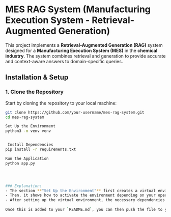 # MES RAG System (Manufacturing Execution System - Retrieval-Augmented Generation)

This project implements a **Retrieval-Augmented Generation (RAG)** system designed for a **Manufacturing Execution System (MES)** in the **chemical industry**. The system combines retrieval and generation to provide accurate and context-aware answers to domain-specific queries.

## **Installation & Setup**

### 1. **Clone the Repository**
Start by cloning the repository to your local machine:

```bash
git clone https://github.com/your-username/mes-rag-system.git
cd mes-rag-system

Set Up the Environment
python3 -m venv venv


 Install Dependencies
pip install -r requirements.txt

Run the Application
python app.py




### Explanation:
- The section **"Set Up the Environment"** first creates a virtual environment using `python3 -m venv venv`.
- Then, it shows how to activate the environment depending on your operating system (macOS/Linux or Windows).
- After setting up the virtual environment, the necessary dependencies are installed using `pip install -r requirements.txt`.
  
Once this is added to your `README.md`, you can then push the file to your GitHub repository.
